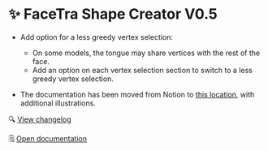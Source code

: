 ﻿# ✨ FaceTra Shape Creator V0.5

- Add option for a less greedy vertex selection:
    - On some models, the tongue may share vertices with the rest of the face.
    - Add an option on each vertex selection section to switch to a less greedy vertex selection.

- The documentation has been moved from Notion to [this location](/docs/products/facetra-shape-creator),
  with additional illustrations.
  
🔍 [View changelog](/docs/changelogs/facetra-shape-creator#050-2024-01-08-0549)

🗒️ [Open documentation](/docs/products/facetra-shape-creator)
